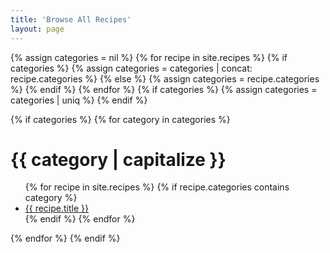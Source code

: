 ```yaml
---
title: 'Browse All Recipes'
layout: page
---
```

{% assign categories = nil %}
{% for recipe in site.recipes %}
{% if categories %}
    {% assign categories = categories | concat: recipe.categories %}
{% else %}
    {% assign categories = recipe.categories %}
{% endif %}
{% endfor %}
{% if categories %}
{% assign categories = categories | uniq %}
{% endif %}

{% if categories %}
{% for category in categories %}
<h1>{{ category | capitalize }}</h1>
<ul>
    {% for recipe in site.recipes %}
    {% if recipe.categories contains category %}
    <li><a href="{{ recipe.url | prepend: site.baseurl }}">{{ recipe.title }}</a></li>
    {% endif %}
    {% endfor %}
</ul>
{% endfor %}
{% endif %}